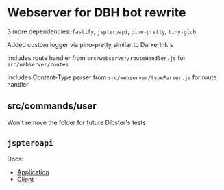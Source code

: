 # Webserver for DBH bot rewrite

3 more dependencies: `fastify`, `jspteroapi`, `pino-pretty`, `tiny-glob`

Added custom logger via pino-pretty similar to DarkerInk's

Includes route handler from `src/webserver/routeHandler.js` for `src/webserver/routes`

Includes Content-Type parser from `src/webserver/typeParser.js` for route handler

## src/commands/user

Won't remove the folder for future Dibster's tests

## `jspteroapi`

Docs:
- [Application](https://jspteroapi.linux123123.com/classes/index.Application.html)
- [Client](https://jspteroapi.linux123123.com/classes/index.Client.html)